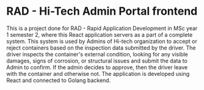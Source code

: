 # RAD - Hi-Tech Admin Portal frontend

This is a project done for RAD - Rapid Application Development in MSc year 1 semester 2, where this React application servers as a part of a complete system. This system is used by Admins of Hi-tech organization to accept or reject containers based on the inspection data submitted by the driver. The driver inspects the container's external condition, looking for any visible damages, signs of corrosion, or structural issues and submit the data to Admin to confirm. If the admin decides to approve, then the driver leave with the container and otherwise not. The application is developed using React and connected to Golang backend.  
